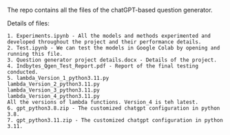 The repo contains all the files of the chatGPT-based question generator.

Details of files: 

    1. Experiments.ipynb - All the models and methods experimented and developed throughout the project and their performance details.
    2. Test.ipynb - We can test the models in Google Colab by opening and running this file.
    3. Question generator project details.docx - Details of the project.
    4. Indbytes_Qgen_Test_Report.pdf - Report of the final testing conducted.
    5. lambda_Version_1_python3.11.py
    lambda_Version_2_python3.11.py
    lambda_Version_3_python3.11.py
    lambda_Version_4_python3.11.py 
    All the versions of lambda functions. Version_4 is teh latest. 
    6. gpt_python3.8.zip - The customized chatgpt configuration in python 3.8. 
    7. gpt_python3.11.zip - The customized chatgpt configuration in python 3.11.
